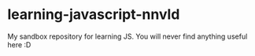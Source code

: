 # learning-javascript-nnvld
My sandbox repository for learning JS. You will never find anything useful here :D
